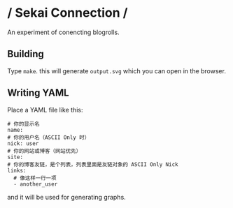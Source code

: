 # / Sekai Connection /

An experiment of conencting blogrolls.

## Building

Type `make`. this will generate `output.svg` which you can open in the browser.

## Writing YAML

Place a YAML file like this:

```
# 你的显示名
name:
# 你的用户名（ASCII Only 时）
nick: user
# 你的网站或博客（网站优先）
site:
# 你的博客友链，是个列表，列表里面是友链对象的 ASCII Only Nick
links:
  # 像这样一行一项
  - another_user
```

and it will be used for generating graphs.
